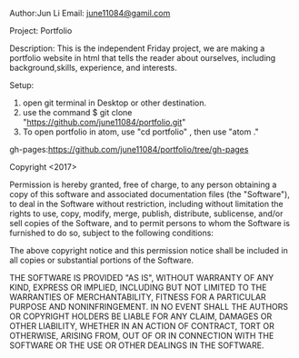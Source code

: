 Author:Jun Li
Email: june11084@gamil.com

Project: Portfolio

Description: This is the independent Friday project, we are making a portfolio website in html that tells
the reader about ourselves, including background,skills, experience, and interests.

Setup:
1. open git terminal in Desktop or other destination.
2. use the command $ git clone "https://github.com/june11084/portfolio.git"
3. To open portfolio in atom, use "cd portfolio" , then use "atom ."

gh-pages:https://github.com/june11084/portfolio/tree/gh-pages

Copyright <2017> <Jun Li>

Permission is hereby granted, free of charge, to any person obtaining a copy of this software and associated documentation files (the "Software"), to deal in the Software without restriction, including without limitation the rights to use, copy, modify, merge, publish, distribute, sublicense, and/or sell copies of the Software, and to permit persons to whom the Software is furnished to do so, subject to the following conditions:

The above copyright notice and this permission notice shall be included in all copies or substantial portions of the Software.

THE SOFTWARE IS PROVIDED "AS IS", WITHOUT WARRANTY OF ANY KIND, EXPRESS OR IMPLIED, INCLUDING BUT NOT LIMITED TO THE WARRANTIES OF MERCHANTABILITY, FITNESS FOR A PARTICULAR PURPOSE AND NONINFRINGEMENT. IN NO EVENT SHALL THE AUTHORS OR COPYRIGHT HOLDERS BE LIABLE FOR ANY CLAIM, DAMAGES OR OTHER LIABILITY, WHETHER IN AN ACTION OF CONTRACT, TORT OR OTHERWISE, ARISING FROM, OUT OF OR IN CONNECTION WITH THE SOFTWARE OR THE USE OR OTHER DEALINGS IN THE SOFTWARE.
